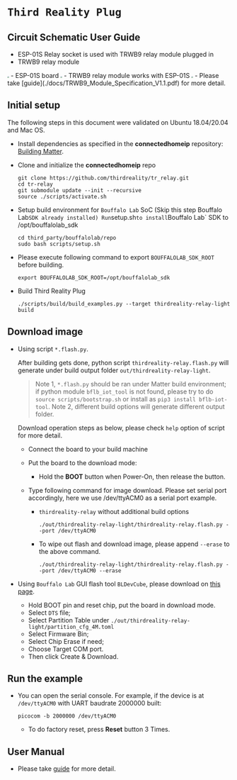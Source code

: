# `Third Reality Plug`

## Circuit Schematic User Guide
- ESP-01S Relay socket is used with TRWB9 relay module plugged in
- TRWB9 relay module
<img src="./docs/TRWB9.jpg" style="zoom:23%;" />
- ESP-01S board
<img src="./docs/ESP01S.jpg" style="zoom:23%;" />
- TRWB9 relay module works with ESP-01S
<img src="./docs/TRWB9_with_ESP01S.jpg" style="zoom:23%;" />
- Please take [guide](./docs/TRWB9_Module_Specification_V1.1.pdf) for more detail.

## Initial setup

The following steps in this document were validated on Ubuntu 18.04/20.04 and
Mac OS.

- Install dependencies as specified in the **connectedhomeip** repository:
  [Building Matter](https://github.com/project-chip/connectedhomeip/blob/master/docs/guides/BUILDING.md).
- Clone and initialize the **connectedhomeip** repo

  ```
  git clone https://github.com/thirdreality/tr_relay.git
  cd tr-relay
  git submodule update --init --recursive
  source ./scripts/activate.sh
  ```
- Setup build environment for `Bouffalo Lab` SoC (Skip this step Bouffalo Lab`SDK already installed) Run`setup.sh`to install`Bouffalo Lab` SDK to /opt/bouffalolab_sdk

  ```
  cd third_party/bouffalolab/repo
  sudo bash scripts/setup.sh
  ```
- Please execute following command to export `BOUFFALOLAB_SDK_ROOT` before
  building.

  ```
  export BOUFFALOLAB_SDK_ROOT=/opt/bouffalolab_sdk
  ```
- Build Third Reality Plug

  ```
  ./scripts/build/build_examples.py --target thirdreality-relay-light build
  ```

## Download image

- Using script `*.flash.py`.

  After building gets done, python script `thirdreality-relay.flash.py` will generate under build output folder `out/thirdreality-relay-light`.

  > Note 1, `*.flash.py` should be ran under Matter build environment; if
  > python module `bflb_iot_tool` is not found, please try to do
  > `source scripts/bootstrap.sh` or install as
  > `pip3 install bflb-iot-tool`.
  > Note 2, different build options will
  > generate different output folder.
  >

  Download operation steps as below, please check `help` option of script for
  more detail.

  - Connect the board to your build machine
  - Put the board to the download mode:

    - Hold the **BOOT** button when Power-On, then release the button.
  - Type following command for image download. Please set serial port
    accordingly, here we use /dev/ttyACM0 as a serial port example.

    - `thirdreality-relay` without additional build options

      ```shell
      ./out/thirdreality-relay-light/thirdreality-relay.flash.py --port /dev/ttyACM0
      ```
    - To wipe out flash and download image, please append `--erase` to the
      above command.

      ```shell
      ./out/thirdreality-relay-light/thirdreality-relay.flash.py --port /dev/ttyACM0 --erase
      ```
- Using `Bouffalo Lab` GUI flash tool `BLDevCube`, please download on
  [this page](https://dev.bouffalolab.com/download).

  - Hold BOOT pin and reset chip, put the board in download mode.
  - Select `DTS` file;
  - Select Partition Table under
    `./out/thirdreality-relay-light/partition_cfg_4M.toml`
  - Select Firmware Bin;
  - Select Chip Erase if need;
  - Choose Target COM port.
  - Then click Create & Download.

## Run the example

- You can open the serial console. For example, if the device is at
  `/dev/ttyACM0` with UART baudrate 2000000 built:

  ```shell
  picocom -b 2000000 /dev/ttyACM0
  ```

  - To do factory reset, press **Reset** button 3 Times.

## User Manual
- Please take [guide](./docs/TRWB9_Relay_Module_User_Guide.pdf) for more detail.
